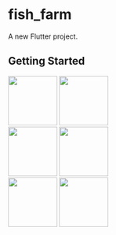 # fish_farm

A new Flutter project.

## Getting Started

<img src="https://media-exp2.licdn.com/dms/image/C4D22AQFQqwgP4msbTQ/feedshare-shrink_1280/0/1657065594967?e=1660176000&v=beta&t=WpswHr7Nrf6P_BPX8lv6wAfRcVmk4OCkCa9qmnvaTbw" width="100">  <img src="https://media-exp2.licdn.com/dms/image/C4D22AQGidgPuFxPNCg/feedshare-shrink_1280/0/1657065588566?e=1660176000&v=beta&t=wAxRMDTkaQHpSYTDv9FPeYba4gzCg7WkDgGEl8tPUII" width="100">  
<img src="https://media-exp2.licdn.com/dms/image/C4D22AQF5ANOgbfYqgQ/feedshare-shrink_1280/0/1657065575453?e=1660176000&v=beta&t=hOjOd8UzBeBH8pCSxTrtTF43GN7u0tR3eW9-Hl2c3Hk" width="100">  <img src="https://media-exp2.licdn.com/dms/image/C4D22AQFnBLo_2RMlAQ/feedshare-shrink_1280/0/1657065581078?e=1660176000&v=beta&t=lD4CkMCyULur7dbSqZGvR7NlkWzGMj6j6kyWMKhf5-A" width="100">  
<img src="https://media-exp2.licdn.com/dms/image/C4D22AQE4cdnkViQ1tw/feedshare-shrink_1280/0/1657065600037?e=1660176000&v=beta&t=WNAztIRgtAkxhoQMg_Ry8EjLCG35KwRsaJPhoryKUG4" width="100">  <img src="https://media-exp2.licdn.com/dms/image/C4D22AQGRcwzLNExfdA/feedshare-shrink_1280/0/1657065596831?e=1660176000&v=beta&t=_38NDYM8oDNMxWuUq5ggxSNIcrn5t-1Ef9WrO-erE-A" width="100">
